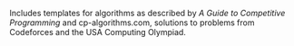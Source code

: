  Includes templates for algorithms as described by _A Guide to Competitive Programming_ and cp-algorithms.com, solutions to problems from Codeforces and the USA Computing Olympiad.
